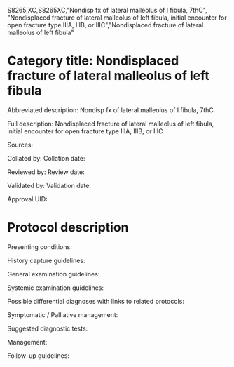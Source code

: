 S8265,XC,S8265XC,"Nondisp fx of lateral malleolus of l fibula, 7thC", "Nondisplaced fracture of lateral malleolus of left fibula, initial encounter for open fracture type IIIA, IIIB, or IIIC","Nondisplaced fracture of lateral malleolus of left fibula"
# Category title: Nondisplaced fracture of lateral malleolus of left fibula

Abbreviated description: Nondisp fx of lateral malleolus of l fibula, 7thC

Full description: Nondisplaced fracture of lateral malleolus of left fibula, initial encounter for open fracture type IIIA, IIIB, or IIIC

Sources:

Collated by:
Collation date:

Reviewed by:
Review date:

Validated by:
Validation date:

Approval UID:

# Protocol description

Presenting conditions:

History capture guidelines:

General examination guidelines:

Systemic examination guidelines:

Possible differential diagnoses with links to related protocols:

Symptomatic / Palliative management:

Suggested diagnostic tests:

Management:

Follow-up guidelines:
